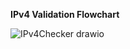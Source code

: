 **IPv4 Validation Flowchart**

![IPv4Checker drawio](https://github.com/user-attachments/assets/fe3d06cf-635a-495c-adb8-d0d813f489c0)
